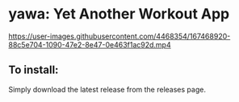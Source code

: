 # yawa: Yet Another Workout App


https://user-images.githubusercontent.com/4468354/167468920-88c5e704-1090-47e2-8e47-0e463f1ac92d.mp4


## To install:

Simply download the latest release from the releases page.

